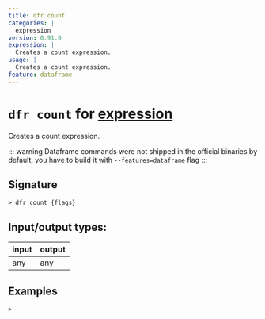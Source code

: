 ```yaml
---
title: dfr count
categories: |
  expression
version: 0.91.0
expression: |
  Creates a count expression.
usage: |
  Creates a count expression.
feature: dataframe
---
```

<!-- This file is automatically generated. Please edit the command in https://github.com/nushell/nushell instead. -->

# `dfr count` for [expression](/commands/categories/expression.md)

<div class='command-title'>Creates a count expression.</div>

::: warning
Dataframe commands were not shipped in the official binaries by default, you have to build it with `--features=dataframe` flag
:::

## Signature

```> dfr count {flags} ```


## Input/output types:

| input | output |
| ----- | ------ |
| any   | any    |

## Examples


```nu
>

```
